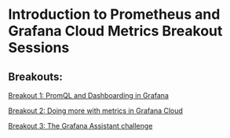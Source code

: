 # Introduction to Prometheus and Grafana Cloud Metrics Breakout Sessions

## Breakouts:

[Breakout 1: PromQL and Dashboarding in Grafana](breakout-1-promql-and-dashboarding-in-grafana.md)

[Breakout 2: Doing more with metrics in Grafana Cloud](breakout-2-doing-more-with-metrics.md)

[Breakout 3: The Grafana Assistant challenge](breakout-3-the-grafana-assistant-challenge.md)
